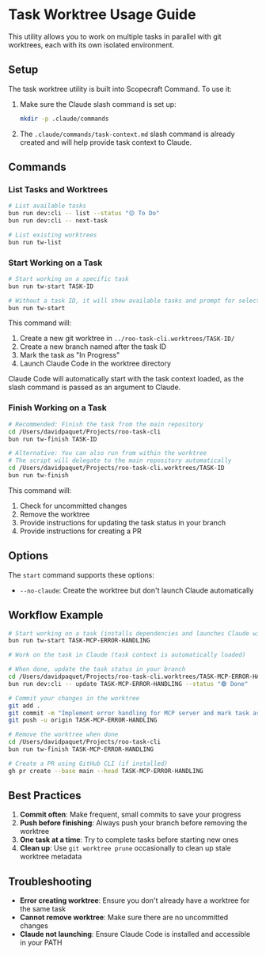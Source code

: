 # Task Worktree Usage Guide

This utility allows you to work on multiple tasks in parallel with git worktrees, each with its own isolated environment.

## Setup

The task worktree utility is built into Scopecraft Command. To use it:

1. Make sure the Claude slash command is set up:
   ```bash
   mkdir -p .claude/commands
   ```

2. The `.claude/commands/task-context.md` slash command is already created and will help provide task context to Claude.

## Commands

### List Tasks and Worktrees

```bash
# List available tasks
bun run dev:cli -- list --status "🟡 To Do"
bun run dev:cli -- next-task

# List existing worktrees
bun run tw-list
```

### Start Working on a Task

```bash
# Start working on a specific task
bun run tw-start TASK-ID

# Without a task ID, it will show available tasks and prompt for selection
bun run tw-start
```

This command will:
1. Create a new git worktree in `../roo-task-cli.worktrees/TASK-ID/`
2. Create a new branch named after the task ID
3. Mark the task as "In Progress"
4. Launch Claude Code in the worktree directory

Claude Code will automatically start with the task context loaded, as the slash command is passed as an argument to Claude.

### Finish Working on a Task

```bash
# Recommended: Finish the task from the main repository
cd /Users/davidpaquet/Projects/roo-task-cli
bun run tw-finish TASK-ID

# Alternative: You can also run from within the worktree
# The script will delegate to the main repository automatically
cd /Users/davidpaquet/Projects/roo-task-cli.worktrees/TASK-ID
bun run tw-finish
```

This command will:
1. Check for uncommitted changes
2. Remove the worktree
3. Provide instructions for updating the task status in your branch
4. Provide instructions for creating a PR

## Options

The `start` command supports these options:
- `--no-claude`: Create the worktree but don't launch Claude automatically

## Workflow Example

```bash
# Start working on a task (installs dependencies and launches Claude with task context)
bun run tw-start TASK-MCP-ERROR-HANDLING

# Work on the task in Claude (task context is automatically loaded)

# When done, update the task status in your branch
cd /Users/davidpaquet/Projects/roo-task-cli.worktrees/TASK-MCP-ERROR-HANDLING
bun run dev:cli -- update TASK-MCP-ERROR-HANDLING --status "🟢 Done"

# Commit your changes in the worktree
git add .
git commit -m "Implement error handling for MCP server and mark task as completed"
git push -u origin TASK-MCP-ERROR-HANDLING

# Remove the worktree when done
cd /Users/davidpaquet/Projects/roo-task-cli
bun run tw-finish TASK-MCP-ERROR-HANDLING

# Create a PR using GitHub CLI (if installed)
gh pr create --base main --head TASK-MCP-ERROR-HANDLING
```

## Best Practices

1. **Commit often**: Make frequent, small commits to save your progress
2. **Push before finishing**: Always push your branch before removing the worktree
3. **One task at a time**: Try to complete tasks before starting new ones
4. **Clean up**: Use `git worktree prune` occasionally to clean up stale worktree metadata

## Troubleshooting

- **Error creating worktree**: Ensure you don't already have a worktree for the same task
- **Cannot remove worktree**: Make sure there are no uncommitted changes
- **Claude not launching**: Ensure Claude Code is installed and accessible in your PATH